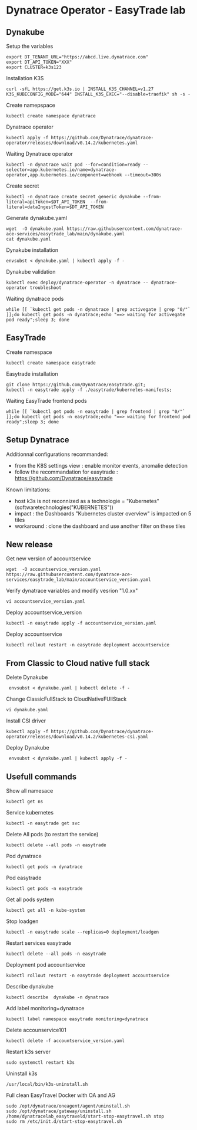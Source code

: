 # Dynatrace Operator - EasyTrade lab

## Dynakube
Setup the variables
    
    export DT_TENANT_URL="https://abcd.live.dynatrace.com"
    export DT_API_TOKEN="XXX"
    export CLUSTER=k3s123

Installation K3S

    curl -sfL https://get.k3s.io | INSTALL_K3S_CHANNEL=v1.27 K3S_KUBECONFIG_MODE="644" INSTALL_K3S_EXEC="--disable=traefik" sh -s -

Create namepspace

    kubectl create namespace dynatrace
    
Dynatrace operator

    kubectl apply -f https://github.com/Dynatrace/dynatrace-operator/releases/download/v0.14.2/kubernetes.yaml

Waiting Dynatrace operator

    kubectl -n dynatrace wait pod --for=condition=ready --selector=app.kubernetes.io/name=dynatrace-operator,app.kubernetes.io/component=webhook --timeout=300s

Create secret

    kubectl -n dynatrace create secret generic dynakube --from-literal=apiToken=$DT_API_TOKEN  --from-literal=dataIngestToken=$DT_API_TOKEN
 
Generate dynakube.yaml

    wget  -O dynakube.yaml https://raw.githubusercontent.com/dynatrace-ace-services/easytrade_lab/main/dynakube.yaml
    cat dynakube.yaml

Dynakube installation

    envsubst < dynakube.yaml | kubectl apply -f -

Dynakube validation

    kubectl exec deploy/dynatrace-operator -n dynatrace -- dynatrace-operator troubleshoot

Waiting dynatrace pods

    while [[ `kubectl get pods -n dynatrace | grep activegate | grep "0/"` ]];do kubectl get pods -n dynatrace;echo "==> waiting for activegate pod ready";sleep 3; done

## EasyTrade

Create namespace 

    kubectl create namespace easytrade

Easytrade installation

    git clone https://github.com/Dynatrace/easytrade.git;
    kubectl -n easytrade apply -f ./easytrade/kubernetes-manifests;
    
Waiting EasyTrade frontend pods

    while [[ `kubectl get pods -n easytrade | grep frontend | grep "0/"` ]];do kubectl get pods -n easytrade;echo "==> waiting for frontend pod ready";sleep 3; done
  
## Setup Dynatrace
Additionnal configurations recommanded:  
 - from the K8S settings view : enable monitor events, anomalie detection 
 - follow the recommandation for easytrade : https://github.com/Dynatrace/easytrade

Known limitations:  
 - host k3s is not reconnized as a technologie = "Kubernetes" (softwaretechnologies("KUBERNETES"))
 - impact : the Dashboards "Kubernetes cluster overview" is impacted on 5 tiles
 - workaround : clone the dashboard and use another filter on these tiles

## New release

Get new version of accountservice

    wget  -O accountservice_version.yaml https://raw.githubusercontent.com/dynatrace-ace-services/easytrade_lab/main/accountservice_version.yaml

Verify dynatrace variables and modify vesrion "1.0.xx"

    vi accountservice_version.yaml
        
Deploy accountservice_version

    kubectl -n easytrade apply -f accountservice_version.yaml

Deploy accountservice 

    kubectl rollout restart -n easytrade deployment accountservice

## From Classic to Cloud native full stack 

Delete Dynakube

     envsubst < dynakube.yaml | kubectl delete -f -
        
Change ClassicFullStack to CloudNativeFUllStack

    vi dynakube.yaml

Install CSI driver

    kubectl apply -f https://github.com/Dynatrace/dynatrace-operator/releases/download/v0.14.2/kubernetes-csi.yaml

Deploy Dynakube

     envsubst < dynakube.yaml | kubectl apply -f -

## Usefull commands
    
Show all namesace

    kubectl get ns
    
Service kubernetes 

    kubectl -n easytrade get svc

Delete All pods (to restart the service)

    kubectl delete --all pods -n easytrade
    
Pod dynatrace

    kubectl get pods -n dynatrace

Pod easytrade

    kubectl get pods -n easytrade

Get all pods system

    kubectl get all -n kube-system
    
Stop loadgen

    kubectl -n easytrade scale --replicas=0 deployment/loadgen

Restart services easytrade

    kubectl delete --all pods -n easytrade

Deployment pod accountservice

    kubectl rollout restart -n easytrade deployment accountservice

Describe dynakube 

    kubectl describe  dynakube -n dynatrace

Add label monitoring=dynatrace

    kubectl label namespace easytrade monitoring=dynatrace

Delete accounservice101

    kubectl delete -f accountservice_version.yaml

Restart k3s server

    sudo systemctl restart k3s
    
Uninstall k3s 

    /usr/local/bin/k3s-uninstall.sh

Full clean EasyTravel Docker with OA and AG  

    sudo /opt/dynatrace/oneagent/agent/uninstall.sh
    sudo /opt/dynatrace/gateway/uninstall.sh
    /home/dynatracelab_easytraveld/start-stop-easytravel.sh stop
    sudo rm /etc/init.d/start-stop-easytravel.sh


    
